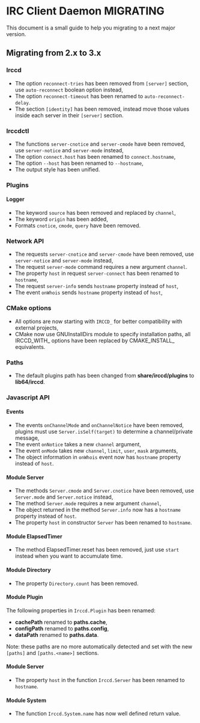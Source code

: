 IRC Client Daemon MIGRATING
===========================

This document is a small guide to help you migrating to a next major version.

Migrating from 2.x to 3.x
-------------------------

### Irccd

- The option `reconnect-tries` has been removed from `[server]` section, use
  `auto-reconnect` boolean option instead,
- The option `reconnect-timeout` has been renamed to `auto-reconnect-delay`.
- The section `[identity]` has been removed, instead move those values inside
  each server in their `[server]` section.

### Irccdctl

- The functions `server-cnotice` and `server-cmode` have been removed, use
  `server-notice` and `server-mode` instead,
- The option `connect.host` has been renamed to `connect.hostname`,
- The option `--host` has been renamed to `--hostname`,
- The output style has been unified.

### Plugins

#### Logger

- The keyword `source` has been removed and replaced by `channel`,
- The keyword `origin` has been added,
- Formats `cnotice`, `cmode`, `query` have been removed.

### Network API

- The requests `server-cnotice` and `server-cmode` have been removed, use
  `server-notice` and `server-mode` instead,
- The request `server-mode` command requires a new argument `channel`.
- The property `host` in request `server-connect` has been renamed to
  `hostname`,
- The request `server-info` sends `hostname` property instead of `host`,
- The event `onWhois` sends `hostname` property instead of `host`,

### CMake options

- All options are now starting with `IRCCD_` for better compatibility with
  external projects,
- CMake now use GNUInstallDirs module to specify installation paths, all
  IRCCD\_WITH\_ options have been replaced by CMAKE\_INSTALL\_ equivalents.

### Paths

- The default plugins path has been changed from **share/irccd/plugins** to
  **lib64/irccd**.

### Javascript API

#### Events

- The events `onChannelMode` and `onChannelNotice` have been removed, plugins
  must use `Server.isSelf(target)` to determine a channel/private message,
- The event `onNotice` takes a new `channel` argument,
- The event `onMode` takes new `channel`, `limit`, `user`, `mask` arguments,
- The object information in `onWhois` event now has `hostname` property instead
  of `host`.

#### Module Server

- The methods `Server.cmode` and `Server.cnotice` have been removed, use
  `Server.mode` and `Server.notice` instead,
- The method `Server.mode` requires a new argument `channel`,
- The object returned in the method `Server.info` now has a `hostname` property
  instead of `host`.
- The property `host` in constructor `Server` has been renamed to
  `hostname`.

#### Module ElapsedTimer

- The method ElapsedTimer.reset has been removed, just use `start` instead
  when you want to accumulate time.

#### Module Directory

- The property `Directory.count` has been removed.

#### Module Plugin

The following properties in `Irccd.Plugin` has been renamed:

- **cachePath** renamed to **paths.cache**,
- **configPath** renamed to **paths.config**,
- **dataPath** renamed to **paths.data**.

Note: these paths are no more automatically detected and set with the new
      `[paths]` and `[paths.<name>]` sections.

#### Module Server

- The property `host` in the function `Irccd.Server` has been renamed to
  `hostname`.

#### Module System

- The function `Irccd.System.name` has now well defined return value.
